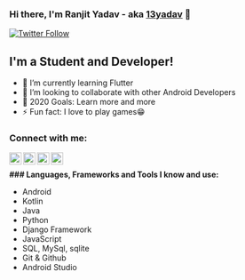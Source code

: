 ### Hi there, I'm Ranjit Yadav - aka [13yadav][linkedin] 👋

[![Twitter Follow](https://img.shields.io/twitter/follow/imranjityadav?color=1DA1F2&logo=twitter&style=for-the-badge)](https://twitter.com/intent/follow?original_referer=https%3A%2F%2Fgithub.com%2F13yadav&screen_name=imranjityadav)
<br />

## I'm a Student and Developer!

- 🌱 I’m currently learning Flutter
- 👯 I’m looking to collaborate with other Android Developers
- 🥅 2020 Goals: Learn more and more
- ⚡ Fun fact: I love to play games😁

### Connect with me:

[<img align="left" alt="imranjityadav | Twitter" width="22px" src="https://cdn.jsdelivr.net/npm/simple-icons@v3/icons/twitter.svg" />][twitter]
[<img align="left" alt="Ranjit Yadav | LinkedIn" width="22px" src="https://cdn.jsdelivr.net/npm/simple-icons@v3/icons/linkedin.svg" />][linkedin]
[<img align="left" alt="13yadav | Instagram" width="22px" src="https://cdn.jsdelivr.net/npm/simple-icons@v3/icons/instagram.svg" />][instagram]
[<img align="left" alt="13yadav | Instagram" width="22px" src="https://cdn.jsdelivr.net/npm/simple-icons@v3/icons/facebook.svg" />][facebook]

<br />

**### Languages, Frameworks and Tools I know and use:**

- Android
- Kotlin
- Java
- Python
- Django Framework
- JavaScript
- SQL, MySql, sqlite
- Git & Github
- Android Studio

<!-- Links  -->

[twitter]: https://twitter.com/imranjityadav
[instagram]: https://instagram.com/13yadav
[linkedin]: https://linkedin.com/in/13yadav
[facebook]: https://facebook.com/13ydv
